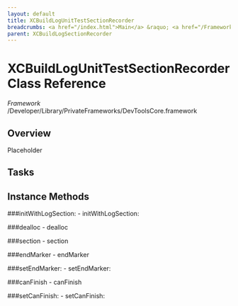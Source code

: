 ```yaml
---
layout: default
title: XCBuildLogUnitTestSectionRecorder
breadcrumbs: <a href="/index.html">Main</a> &raquo; <a href="/Frameworks.html">Framework</a> &raquo; <a href="/Frameworks/DevToolsCore.html">DevToolsCore</a> &raquo; XCBuildLogUnitTestSectionRecorder
parent: XCBuildLogSectionRecorder 
---
```

# XCBuildLogUnitTestSectionRecorder Class Reference

*Framework* /Developer/Library/PrivateFrameworks/DevToolsCore.framework

## Overview

Placeholder

## Tasks

## Instance Methods

<a name="-initWithLogSection:"></a>
###initWithLogSection:
    - initWithLogSection:

<a name="-dealloc"></a>
###dealloc
    - dealloc

<a name="-section"></a>
###section
    - section

<a name="-endMarker"></a>
###endMarker
    - endMarker

<a name="-setEndMarker:"></a>
###setEndMarker:
    - setEndMarker:

<a name="-canFinish"></a>
###canFinish
    - canFinish

<a name="-setCanFinish:"></a>
###setCanFinish:
    - setCanFinish:

